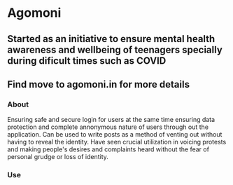 # Agomoni

## Started as an initiative to ensure mental health awareness and wellbeing of teenagers specially during dificult times such as COVID

## Find move to agomoni.in for more details


### About

Ensuring safe and secure login for users at the same time ensuring data protection and complete annonymous nature of users through out the application. Can be used to write posts as a method of venting out without having to reveal the identity. Have seen crucial utilization in voicing protests and making people's desires and complaints heard without the fear of personal grudge or loss of identity.

### Use

